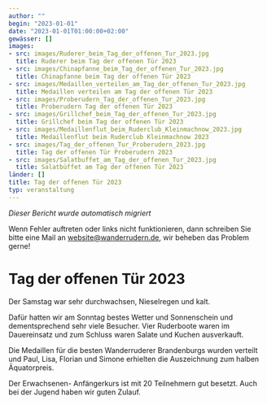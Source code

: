 ```yaml
---
author: ""
begin: "2023-01-01"
date: "2023-01-01T01:00:00+02:00"
gewässer: []
images:
- src: images/Ruderer_beim_Tag_der_offenen_Tur_2023.jpg
  title: Ruderer beim Tag der offenen Tür 2023
- src: images/Chinapfanne_beim_Tag_der_offenen_Tur_2023.jpg
  title: Chinapfanne beim Tag der offenen Tür 2023
- src: images/Medaillen_verteilen_am_Tag_der_offenen_Tur_2023.jpg
  title: Medaillen verteilen am Tag der offenen Tür 2023
- src: images/Proberudern_Tag_der_offenen_Tur_2023.jpg
  title: Proberudern Tag der offenen Tür 2023
- src: images/Grillchef_beim_Tag_der_offenen_Tur_2023.jpg
  title: Grillchef beim Tag der offenen Tür 2023
- src: images/Medaillenflut_beim_Ruderclub_Kleinmachnow_2023.jpg
  title: Medaillenflut beim Ruderclub Kleinmachnow 2023
- src: images/Tag_der_offenen_Tur_Proberudern_2023.jpg
  title: Tag der offenen Tür Proberudern 2023
- src: images/Salatbuffet_am_Tag_der_offenen_Tur_2023.jpg
  title: Salatbüffet am Tag der offenen Tür 2023
länder: []
title: Tag der offenen Tür 2023
typ: veranstaltung
---
```



*Dieser Bericht wurde automatisch migriert*

Wenn Fehler auftreten oder links nicht funktionieren, dann schreiben Sie bitte eine Mail an website@wanderrudern.de, wir beheben das Problem gerne!



# Tag der offenen Tür 2023


Der Samstag war sehr durchwachsen, Nieselregen und kalt.

Dafür hatten wir am Sonntag bestes Wetter und Sonnenschein und dementsprechend sehr viele Besucher. Vier Ruderboote waren im Dauereinsatz und zum Schluss waren Salate und Kuchen ausverkauft.

Die Medaillen für die besten Wanderruderer Brandenburgs wurden verteilt und Paul, Lisa, Florian und Simone erhielten die Auszeichnung zum halben Äquatorpreis.

Der Erwachsenen- Anfängerkurs ist mit 20 Teilnehmern gut besetzt. Auch bei der Jugend haben wir guten Zulauf.